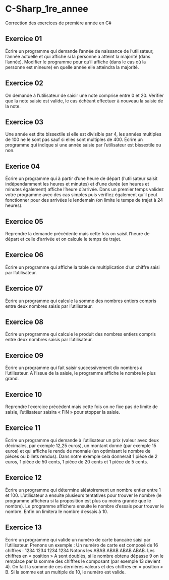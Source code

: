 # C-Sharp_1re_annee

Correction des exercices de première année en C#

## Exercice 01
Écrire un programme qui demande l’année de naissance de l’utilisateur, l’année actuelle et qui affiche si la personne a atteint la majorité (dans l’année).
Modifier le programme pour qu’il affiche (dans le cas où la personne est mineure) en quelle année elle atteindra la majorité.

## Exercice 02
On demande à l’utilisateur de saisir une note comprise entre 0 et 20. Vérifier que la note saisie est valide, le cas échéant effectuer à nouveau la saisie de la note.

## Exercice 03
Une année est dite bissextile si elle est divisible par 4, les années multiples de 100 ne le sont pas sauf si elles sont multiples de 400.
Écrire un programme qui indique si une année saisie par l’utilisateur est bissextile ou non.

## Exerice 04
Écrire un programme qui à partir d’une heure de départ (l’utilisateur saisit indépendamment les heures et minutes) et d’une durée (en heures et minutes également) affiche l’heure d’arrivée.
Dans un premier temps validez votre programme avec des cas simples puis vérifiez également qu’il peut fonctionner pour des arrivées le lendemain (on limite le temps de trajet à 24 heures).

## Exercice 05
Reprendre la demande précédente mais cette fois on saisit l’heure de départ et celle d’arrivée et on calcule le temps de trajet.

## Exercice 06
Écrire un programme qui affiche la table de multiplication d’un chiffre saisi par l’utilisateur.

## Exercice 07
Écrire un programme qui calcule la somme des nombres entiers compris entre deux nombres saisis par l’utilisateur.

## Exercice 08
Écrire un programme qui calcule le produit des nombres entiers compris entre deux nombres saisis par l’utilisateur.

## Exercice 09
Écrire un programme qui fait saisir successivement dix nombres à l’utilisateur. A l’issue de la saisie, le programme affiche le nombre le plus grand.

## Exercice 10
Reprendre l’exercice précédent mais cette fois on ne fixe pas de limite de saisie, l’utilisateur saisira « FIN » pour stopper la saisie.

## Exercice 11
Écrire un programme qui demande à l’utilisateur un prix (valeur avec deux décimales, par exemple 12,25 euros), un montant donné (par exemple 15 euros) et qui affiche le rendu de monnaie (en optimisant le nombre de pièces ou billets rendus). Dans notre exemple cela donnerait 1 pièce de 2 euros, 1 pièce de 50 cents, 1 pièce de 20 cents et 1 pièce de 5 cents.

## Exercice 12
Écrire un programme qui détermine aléatoirement un nombre entier entre 1 et 100. L’utilisateur a ensuite plusieurs tentatives pour trouver le nombre (le programme affichera si la proposition est plus ou moins grande que le nombre).
Le programme affichera ensuite le nombre d’essais pour trouver le nombre.
Enfin on limitera le nombre d’essais à 10.

## Exercice 13
Écrire un programme qui valide un numéro de carte bancaire saisi par l’utilisateur.
Prenons un exemple :
Un numéro de carte est composé de 16 chiffres : 1234 1234 1234 1234
Notons les ABAB ABAB ABAB ABAB.
Les chiffres en « position » A sont doublés, si le nombre obtenu dépasse 9 on le remplace par la somme des chiffres le composant (par exemple 13 devient 4).
On fait la somme de ces dernières valeurs et des chiffres en « position » B.
Si la somme est un multiple de 10, le numéro est valide.
